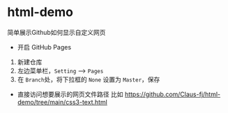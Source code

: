 # html-demo
简单展示Github如何显示自定义网页

- 开启 GitHub Pages
1. 新建仓库
2. 左边菜单栏，`Setting` --> `Pages`
3. 在 `Branch`处，将下拉框的 `None` 设置为 `Master`，保存

- 直接访问想要展示的网页文件路径
比如 https://github.com/Claus-fj/html-demo/tree/main/css3-text.html
